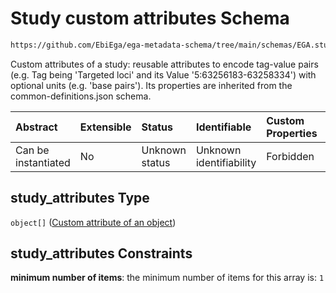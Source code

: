 # Study custom attributes Schema

```txt
https://github.com/EbiEga/ega-metadata-schema/tree/main/schemas/EGA.study.json#/properties/study_attributes
```

Custom attributes of a study: reusable attributes to encode tag-value pairs (e.g. Tag being 'Targeted loci' and its Value '5:63256183-63258334') with optional units (e.g. 'base pairs'). Its properties are inherited from the common-definitions.json schema.

| Abstract            | Extensible | Status         | Identifiable            | Custom Properties | Additional Properties | Access Restrictions | Defined In                                                      |
| :------------------ | :--------- | :------------- | :---------------------- | :---------------- | :-------------------- | :------------------ | :-------------------------------------------------------------- |
| Can be instantiated | No         | Unknown status | Unknown identifiability | Forbidden         | Forbidden             | none                | [EGA.study.json*](../out/EGA.study.json "open original schema") |

## study_attributes Type

`object[]` ([Custom attribute of an object](ega-12-definitions-custom-attribute-of-an-object.md))

## study_attributes Constraints

**minimum number of items**: the minimum number of items for this array is: `1`
